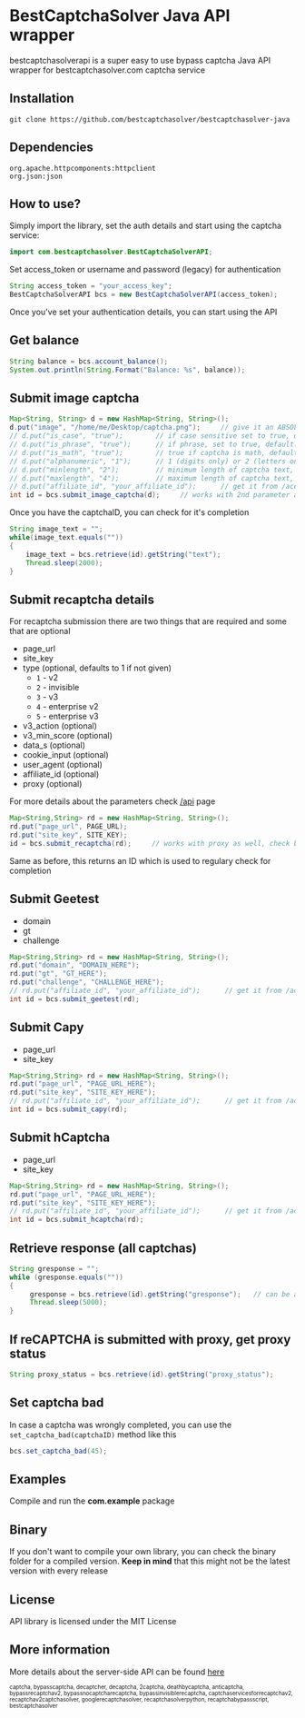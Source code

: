 BestCaptchaSolver Java API wrapper
=========================================
bestcaptchasolverapi is a super easy to use bypass captcha Java API wrapper for bestcaptchasolver.com captcha service

## Installation
    
    git clone https://github.com/bestcaptchasolver/bestcaptchasolver-java

## Dependencies

    org.apache.httpcomponents:httpclient
    org.json:json

## How to use?

Simply import the library, set the auth details and start using the captcha service:

``` java
import com.bestcaptchasolver.BestCaptchaSolverAPI;
```
Set access_token or username and password (legacy) for authentication

``` java
String access_token = "your_access_key";
BestCaptchaSolverAPI bcs = new BestCaptchaSolverAPI(access_token);
```

Once you've set your authentication details, you can start using the API

## Get balance

``` java
String balance = bcs.account_balance();
System.out.println(String.Format("Balance: %s", balance));
```

## Submit image captcha

``` java
Map<String, String> d = new HashMap<String, String>();
d.put("image", "/home/me/Desktop/captcha.png");     // give it an ABSOLUTE path or b64encoded string
// d.put("is_case", "true");        // if case sensitive set to true, default: false, optional
// d.put("is_phrase", "true");      // if phrase, set to true, default: false, optional
// d.put("is_math", "true");        // true if captcha is math, default: false, optional
// d.put("alphanumeric", "1");      // 1 (digits only) or 2 (letters only), default: all characters, optional
// d.put("minlength", "2");         // minimum length of captcha text, default: any, optional
// d.put("maxlength", "4");         // maximum length of captcha text, default: any, optional
// d.put("affiliate_id", "your_affiliate_id");      // get it from /account
int id = bcs.submit_image_captcha(d);     // works with 2nd parameter as well, case sensitivty
```

Once you have the captchaID, you can check for it's completion
``` java
String image_text = "";
while(image_text.equals(""))
{
    image_text = bcs.retrieve(id).getString("text");
    Thread.sleep(2000);
}
```

## Submit recaptcha details

For recaptcha submission there are two things that are required and some that are optional
- page_url
- site_key
- type (optional, defaults to 1 if not given)
  - `1` - v2
  - `2` - invisible
  - `3` - v3
  - `4` - enterprise v2
  - `5` - enterprise v3
- v3_action (optional)
- v3_min_score (optional)
- data_s (optional)
- cookie_input (optional)
- user_agent (optional)
- affiliate_id (optional)
- proxy (optional)

For more details about the parameters check [/api](https://bestcaptchasolver.com/api) page

``` java
Map<String,String> rd = new HashMap<String, String>();
rd.put("page_url", PAGE_URL);
rd.put("site_key", SITE_KEY);
id = bcs.submit_recaptcha(rd);     // works with proxy as well, check bottom of page file for examples
```
Same as before, this returns an ID which is used to regulary check for completion


## Submit Geetest
- domain
- gt
- challenge

```java
Map<String,String> rd = new HashMap<String, String>();
rd.put("domain", "DOMAIN_HERE");
rd.put("gt", "GT_HERE");
rd.put("challenge", "CHALLENGE_HERE");
// rd.put("affiliate_id", "your_affiliate_id");      // get it from /account
int id = bcs.submit_geetest(rd);
```

## Submit Capy
- page_url
- site_key

```java
Map<String,String> rd = new HashMap<String, String>();
rd.put("page_url", "PAGE_URL_HERE");
rd.put("site_key", "SITE_KEY_HERE");
// rd.put("affiliate_id", "your_affiliate_id");      // get it from /account
int id = bcs.submit_capy(rd);
```

## Submit hCaptcha
- page_url
- site_key

```java
Map<String,String> rd = new HashMap<String, String>();
rd.put("page_url", "PAGE_URL_HERE");
rd.put("site_key", "SITE_KEY_HERE");
// rd.put("affiliate_id", "your_affiliate_id");      // get it from /account
int id = bcs.submit_hcaptcha(rd);
```

## Retrieve response (all captchas)

```java
String gresponse = "";
while (gresponse.equals(""))
{
     gresponse = bcs.retrieve(id).getString("gresponse");	// can be also `text` or `solution` instead of `gresponse`
     Thread.sleep(5000);
}
```


## If reCAPTCHA is submitted with proxy, get proxy status

```java
String proxy_status = bcs.retrieve(id).getString("proxy_status");
```

## Set captcha bad

In case a captcha was wrongly completed, you can use the `set_captcha_bad(captchaID)` method like this
```java
bcs.set_captcha_bad(45);
```


## Examples
Compile and run the **com.example** package

## Binary
If you don't want to compile your own library, you can check the binary folder for a compiled version.
**Keep in mind** that this might not be the latest version with every release

## License
API library is licensed under the MIT License

## More information
More details about the server-side API can be found [here](https://bestcaptchasolver.com)


<sup><sub>captcha, bypasscaptcha, decaptcher, decaptcha, 2captcha, deathbycaptcha, anticaptcha, 
bypassrecaptchav2, bypassnocaptcharecaptcha, bypassinvisiblerecaptcha, captchaservicesforrecaptchav2, 
recaptchav2captchasolver, googlerecaptchasolver, recaptchasolverpython, recaptchabypassscript, bestcaptchasolver</sup></sub>
